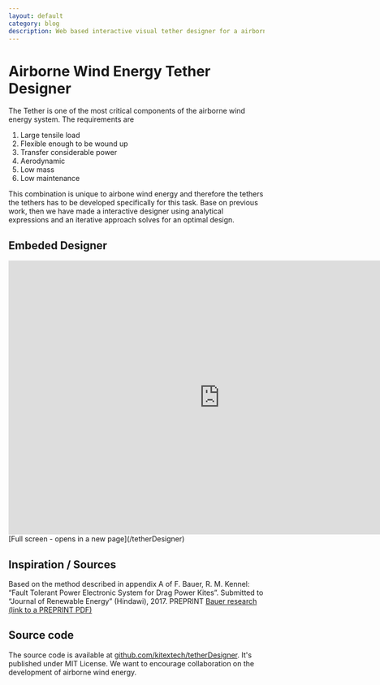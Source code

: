 ```yaml
---
layout: default
category: blog
description: Web based interactive visual tether designer for a airborne wind energy system
---
```


# Airborne Wind Energy Tether Designer
The Tether is one of the most critical components of the airborne wind energy system. The requirements are

1. Large tensile load
2. Flexible enough to be wound up
3. Transfer considerable power
4. Aerodynamic
5. Low mass
6. Low maintenance

This combination is unique to airbone wind energy and therefore the tethers the tethers has to be developed specifically for this task. Base on previous work, then we have made a interactive designer using analytical expressions and an iterative approach solves for an optimal design.

## Embeded Designer
<iframe src="http://kitex.tech/tetherDesigner/" height="540" width="832" frameborder="0">
</iframe>
[Full screen - opens in a new page](/tetherDesigner)


## Inspiration / Sources
Based on the method described in appendix A of F. Bauer, R. M. Kennel: “Fault Tolerant Power Electronic System for Drag Power Kites”. Submitted to “Journal of Renewable Energy” (Hindawi), 2017. PREPRINT [Bauer research (link to a PREPRINT PDF)](http://www.eal.ei.tum.de/research/projects/research-bauer/)

## Source code
The source code is available at [github.com/kitextech/tetherDesigner](https://github.com/kitextech/tetherDesigner). It's published under MIT License. We want to encourage collaboration on the development of airborne wind energy.
